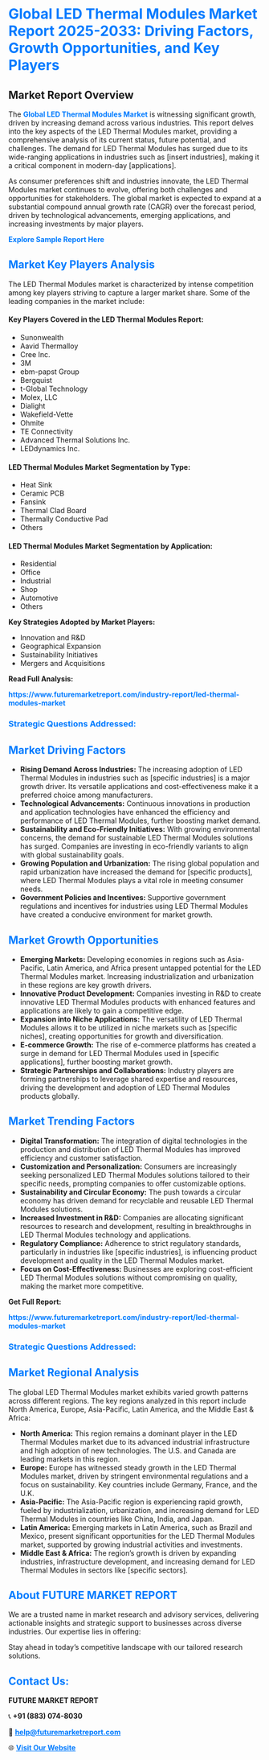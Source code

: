 <h1 style="color: #007BFF;">Global LED Thermal Modules Market Report 2025-2033: Driving Factors, Growth Opportunities, and Key Players</h1>

<section id="overview">
<h2>Market Report Overview</h2>
<p>The <a href="https://www.futuremarketreport.com/industry-report/led-thermal-modules-market" style="color: #007BFF; text-decoration: none;"><strong>Global LED Thermal Modules Market</strong></a> is witnessing significant growth, driven by increasing demand across various industries. This report delves into the key aspects of the LED Thermal Modules market, providing a comprehensive analysis of its current status, future potential, and challenges. The demand for LED Thermal Modules has surged due to its wide-ranging applications in industries such as [insert industries], making it a critical component in modern-day [applications].</p>
<p>As consumer preferences shift and industries innovate, the LED Thermal Modules market continues to evolve, offering both challenges and opportunities for stakeholders. The global market is expected to expand at a substantial compound annual growth rate (CAGR) over the forecast period, driven by technological advancements, emerging applications, and increasing investments by major players.</p>
</section>

<section id="overview">
<p><a href="https://www.futuremarketreport.com/request-sample/reportId=58172" style="color: #007BFF; text-decoration: none;"><strong>Explore Sample Report Here</strong></a></p>
</section>

<section id="key-players">
<h2 style="color: #007BFF;">Market Key Players Analysis</h2>
<p>The LED Thermal Modules market is characterized by intense competition among key players striving to capture a larger market share. Some of the leading companies in the market include:</p>
<h4>Key Players Covered in the LED Thermal Modules Report:</h4>
<ul><li>Sunonwealth</li><li>Aavid Thermalloy</li><li>Cree Inc.</li><li>3M</li><li>ebm-papst Group</li><li>Bergquist</li><li>t-Global Technology</li><li>Molex, LLC</li><li>Dialight</li><li>Wakefield-Vette</li><li>Ohmite</li><li>TE Connectivity</li><li>Advanced Thermal Solutions Inc.</li><li>LEDdynamics Inc.</li></ul>
<h4>LED Thermal Modules Market Segmentation by Type:</h4>
<ul><li>Heat Sink</li><li>Ceramic PCB</li><li>Fansink</li><li>Thermal Clad Board</li><li>Thermally Conductive Pad</li><li>Others</li></ul>

<h4>LED Thermal Modules Market Segmentation by Application:</h4>
<ul><li>Residential</li><li>Office</li><li>Industrial</li><li>Shop</li><li>Automotive</li><li>Others</li></ul>
<p><strong>Key Strategies Adopted by Market Players:</strong></p>
<ul>
<li>Innovation and R&D</li>
<li>Geographical Expansion</li>
<li>Sustainability Initiatives</li>
<li>Mergers and Acquisitions</li>
</ul>
</section>

<section>
<p><strong>Read Full Analysis: </strong></p><a href="https://www.futuremarketreport.com/industry-report/led-thermal-modules-market" style="color: #007BFF; text-decoration: none;"><strong>https://www.futuremarketreport.com/industry-report/led-thermal-modules-market</strong></a>
<h3 style="color: #007BFF;">Strategic Questions Addressed:</h3>
</section>

<section id="driving-factors">
<h2 style="color: #007BFF;">Market Driving Factors</h2>
<ul>
<li><strong>Rising Demand Across Industries:</strong> The increasing adoption of LED Thermal Modules in industries such as [specific industries] is a major growth driver. Its versatile applications and cost-effectiveness make it a preferred choice among manufacturers.</li>
<li><strong>Technological Advancements:</strong> Continuous innovations in production and application technologies have enhanced the efficiency and performance of LED Thermal Modules, further boosting market demand.</li>
<li><strong>Sustainability and Eco-Friendly Initiatives:</strong> With growing environmental concerns, the demand for sustainable LED Thermal Modules solutions has surged. Companies are investing in eco-friendly variants to align with global sustainability goals.</li>
<li><strong>Growing Population and Urbanization:</strong> The rising global population and rapid urbanization have increased the demand for [specific products], where LED Thermal Modules plays a vital role in meeting consumer needs.</li>
<li><strong>Government Policies and Incentives:</strong> Supportive government regulations and incentives for industries using LED Thermal Modules have created a conducive environment for market growth.</li>
</ul>
</section>

<section id="growth-opportunities">
<h2 style="color: #007BFF;">Market Growth Opportunities</h2>
<ul>
<li><strong>Emerging Markets:</strong> Developing economies in regions such as Asia-Pacific, Latin America, and Africa present untapped potential for the LED Thermal Modules market. Increasing industrialization and urbanization in these regions are key growth drivers.</li>
<li><strong>Innovative Product Development:</strong> Companies investing in R&D to create innovative LED Thermal Modules products with enhanced features and applications are likely to gain a competitive edge.</li>
<li><strong>Expansion into Niche Applications:</strong> The versatility of LED Thermal Modules allows it to be utilized in niche markets such as [specific niches], creating opportunities for growth and diversification.</li>
<li><strong>E-commerce Growth:</strong> The rise of e-commerce platforms has created a surge in demand for LED Thermal Modules used in [specific applications], further boosting market growth.</li>
<li><strong>Strategic Partnerships and Collaborations:</strong> Industry players are forming partnerships to leverage shared expertise and resources, driving the development and adoption of LED Thermal Modules products globally.</li>
</ul>
</section>

<section id="trending-factors">
<h2 style="color: #007BFF;">Market Trending Factors</h2>
<ul>
<li><strong>Digital Transformation:</strong> The integration of digital technologies in the production and distribution of LED Thermal Modules has improved efficiency and customer satisfaction.</li>
<li><strong>Customization and Personalization:</strong> Consumers are increasingly seeking personalized LED Thermal Modules solutions tailored to their specific needs, prompting companies to offer customizable options.</li>
<li><strong>Sustainability and Circular Economy:</strong> The push towards a circular economy has driven demand for recyclable and reusable LED Thermal Modules solutions.</li>
<li><strong>Increased Investment in R&D:</strong> Companies are allocating significant resources to research and development, resulting in breakthroughs in LED Thermal Modules technology and applications.</li>
<li><strong>Regulatory Compliance:</strong> Adherence to strict regulatory standards, particularly in industries like [specific industries], is influencing product development and quality in the LED Thermal Modules market.</li>
<li><strong>Focus on Cost-Effectiveness:</strong> Businesses are exploring cost-efficient LED Thermal Modules solutions without compromising on quality, making the market more competitive.</li>
</ul>
</section>

<section>
<p><strong>Get Full Report: </strong></p><a href="https://www.futuremarketreport.com/industry-report/led-thermal-modules-market" style="color: #007BFF; text-decoration: none;"><strong>https://www.futuremarketreport.com/industry-report/led-thermal-modules-market</strong></a>
<h3 style="color: #007BFF;">Strategic Questions Addressed:</h3>
</section>


<section id="regional-analysis">
<h2 style="color: #007BFF;">Market Regional Analysis</h2>
<p>The global LED Thermal Modules market exhibits varied growth patterns across different regions. The key regions analyzed in this report include North America, Europe, Asia-Pacific, Latin America, and the Middle East & Africa:</p>
<ul>
<li><strong>North America:</strong> This region remains a dominant player in the LED Thermal Modules market due to its advanced industrial infrastructure and high adoption of new technologies. The U.S. and Canada are leading markets in this region.</li>
<li><strong>Europe:</strong> Europe has witnessed steady growth in the LED Thermal Modules market, driven by stringent environmental regulations and a focus on sustainability. Key countries include Germany, France, and the U.K.</li>
<li><strong>Asia-Pacific:</strong> The Asia-Pacific region is experiencing rapid growth, fueled by industrialization, urbanization, and increasing demand for LED Thermal Modules in countries like China, India, and Japan.</li>
<li><strong>Latin America:</strong> Emerging markets in Latin America, such as Brazil and Mexico, present significant opportunities for the LED Thermal Modules market, supported by growing industrial activities and investments.</li>
<li><strong>Middle East & Africa:</strong> The region’s growth is driven by expanding industries, infrastructure development, and increasing demand for LED Thermal Modules in sectors like [specific sectors].</li>
</ul>
</section>

<footer>
<h2 style="color: #007BFF;">About FUTURE MARKET REPORT</h2>
<p>We are a trusted name in market research and advisory services, delivering actionable insights and strategic support to businesses across diverse industries. Our expertise lies in offering:</p>

<p>Stay ahead in today’s competitive landscape with our tailored research solutions.</p>

<h2 style="color: #007BFF;">Contact Us:</h2>
<p><strong>FUTURE MARKET REPORT</strong></p>
<p>📞 <strong>+91 (883) 074-8030</strong></p>
<p>📧 <strong><a href="mailto:help@futuremarketreport.com" style="color: #007BFF;">help@futuremarketreport.com</a></strong></p>
<p>🌐 <strong><a href="https://www.futuremarketreport.com/" style="color: #007BFF;">Visit Our Website</a></strong></p>
</footer>